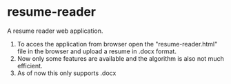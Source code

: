 # resume-reader
A resume reader web application.
1) To acces the application from browser open the "resume-reader.html" file in the browser and upload a resume in .docx format.
5) Now only some features are available and the algorithm is also not much efficient.
6) As of now this only supports .docx 

